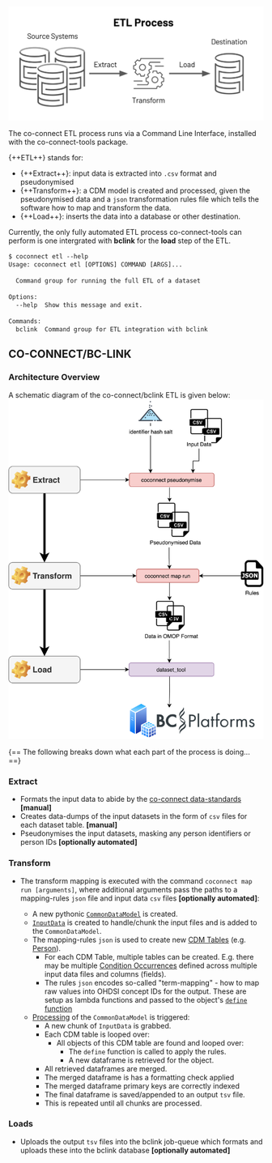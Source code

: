 ![images](../../images/ETL.jpeg)


The co-connect ETL process runs via a Command Line Interface, installed with the co-connect-tools package.


{++ETL++} stands for:

* {++Extract++}: input data is extracted into `.csv` format and pseudonymised    
* {++Transform++}: a CDM model is created and processed, given the pseudonymised data and a `json` transformation rules file which tells the software how to map and transform the data.    
* {++Load++}: inserts the data into a database or other destination.

Currently, the only fully automated ETL process co-connect-tools can perform is one intergrated with __bclink__ for the __load__ step of the ETL.

```
$ coconnect etl --help
Usage: coconnect etl [OPTIONS] COMMAND [ARGS]...

  Command group for running the full ETL of a dataset

Options:
  --help  Show this message and exit.

Commands:
  bclink  Command group for ETL integration with bclink
```

## CO-CONNECT/BC-LINK

### Architecture Overview
A schematic diagram of the co-connect/bclink ETL is given below:
![overview](../../images/etltool.png)


{== The following breaks down what each part of the process is doing... ==}

### Extract
* Formats the input data to abide by the [co-connect data-standards](https://co-connect.ac.uk/co-connect-data-files-and-meta-data-standardisation/) **[manual]**
* Creates data-dumps of the input datasets in the form of `csv` files for each dataset table. **[manual]**
* Pseudonymises the input datasets, masking any person identifiers or person IDs **[optionally automated]**

### Transform
* The transform mapping is executed with the command `coconnect map run [arguments]`, where additional arguments pass the paths to a mapping-rules `json` file and input data `csv` files **[optionally automated]**:

    * A new pythonic [`CommonDataModel`](/docs/CoConnectTools/CommonDataModel/) is created.   
    * [`InputData`](/docs/CoConnectTools/InputData/) is created to handle/chunk the input files and is added to the `CommonDataModel`.  
    * The mapping-rules `json` is used to create new [CDM Tables](/docs/CoConnectTools/Common/#coconnect.cdm.objects.common.DestinationTable) (e.g. [Person](/docs/CoConnectTools/Person/)).
        * For each CDM Table, multiple tables can be created. E.g. there may be multiple [Condition Occurrences](/docs/CoConnectTools/ConditionOccurrences/) defined across multiple input data files and columns (fields).  
        * The rules `json` encodes so-called "term-mapping" - how to map raw values into OHDSI concept IDs for the output. These are setup as lambda functions and passed to the object's [`define` function](/docs/CoConnectTools/Common/#coconnect.cdm.objects.common.DestinationTable.define)  
    * [Processing](/docs/CoConnectTools/CommonDataModel/#coconnect.cdm.model.CommonDataModel.process) of the `CommonDataModel` is triggered:   
        * A new chunk of `InputData` is grabbed.   
        * Each CDM table is looped over:  
            * All objects of this CDM table are found and looped over:
                 * The `define` function is called to apply the rules.
                 * A new dataframe is retrieved for the object.
	    * All retrieved dataframes are merged.   
	    * The merged dataframe is has a formatting check applied
	    * The merged dataframe primary keys are correctly indexed
	    * The final dataframe is saved/appended to an output `tsv` file.   
        * This is repeated until all chunks are processed.   

### Loads
   * Uploads the output `tsv` files into the bclink job-queue which formats and uploads these into the bclink database **[optionally automated]**

